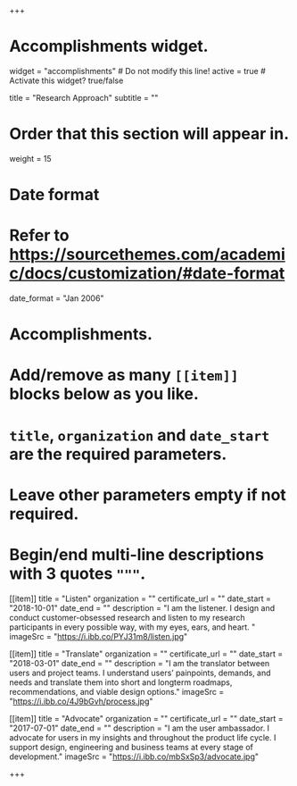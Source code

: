 +++
# Accomplishments widget.
widget = "accomplishments"  # Do not modify this line!
active = true  # Activate this widget? true/false

title = "Research Approach"
subtitle = ""

# Order that this section will appear in.
weight = 15

# Date format
#   Refer to https://sourcethemes.com/academic/docs/customization/#date-format
date_format = "Jan 2006"

# Accomplishments.
#   Add/remove as many `[[item]]` blocks below as you like.
#   `title`, `organization` and `date_start` are the required parameters.
#   Leave other parameters empty if not required.
#   Begin/end multi-line descriptions with 3 quotes `"""`.

[[item]]
  title = "Listen"
  organization = ""
  certificate_url = ""
  date_start = "2018-10-01"
  date_end = ""
  description = "I am the listener. I design and conduct customer-obsessed research and listen to my research participants in every possible way, with my eyes, ears, and heart. "
  imageSrc = "https://i.ibb.co/PYJ31m8/listen.jpg"

[[item]]
  title = "Translate"
  organization = ""
  certificate_url = ""
  date_start = "2018-03-01"
  date_end = ""
  description = "I am the translator between users and project teams. I understand users’ painpoints, demands, and needs and translate them into short and longterm roadmaps, recommendations, and viable design options."
  imageSrc = "https://i.ibb.co/4J9bGvh/process.jpg"
  
[[item]]
  title = "Advocate"
  organization = ""
  certificate_url = ""
  date_start = "2017-07-01"
  date_end = ""
  description = "I am the user ambassador. I advocate for users in my insights and throughout the product life cycle. I support design, engineering and business teams at every stage of development."
  imageSrc = "https://i.ibb.co/mbSxSp3/advocate.jpg"

+++
